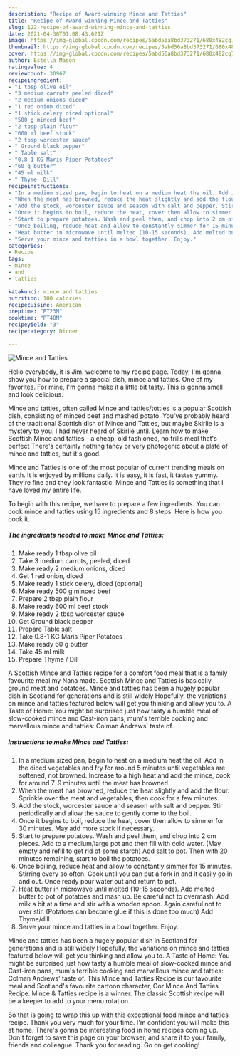 ```yaml
---
description: "Recipe of Award-winning Mince and Tatties"
title: "Recipe of Award-winning Mince and Tatties"
slug: 122-recipe-of-award-winning-mince-and-tatties
date: 2021-04-30T01:08:43.621Z
image: https://img-global.cpcdn.com/recipes/5abd56a8bd373271/680x482cq70/mince-and-tatties-recipe-main-photo.jpg
thumbnail: https://img-global.cpcdn.com/recipes/5abd56a8bd373271/680x482cq70/mince-and-tatties-recipe-main-photo.jpg
cover: https://img-global.cpcdn.com/recipes/5abd56a8bd373271/680x482cq70/mince-and-tatties-recipe-main-photo.jpg
author: Estella Mason
ratingvalue: 4
reviewcount: 30967
recipeingredient:
- "1 tbsp olive oil"
- "3 medium carrots peeled diced"
- "2 medium onions diced"
- "1 red onion diced"
- "1 stick celery diced optional"
- "500 g minced beef"
- "2 tbsp plain flour"
- "600 ml beef stock"
- "2 tbsp worcester sauce"
- " Ground black pepper"
- " Table salt"
- "0.8-1 KG Maris Piper Potatoes"
- "60 g butter"
- "45 ml milk"
- " Thyme  Dill"
recipeinstructions:
- "In a medium sized pan, begin to heat on a medium heat the oil. Add in the diced vegetables and fry for around 5 minutes until vegetables are softened, not browned. Increase to a high heat and add the mince, cook for around 7-9 minutes until the meat has browned."
- "When the meat has browned, reduce the heat slightly and add the flour. Sprinkle over the meat and vegetables, then cook for a few minutes."
- "Add the stock, worcester sauce and season with salt and pepper. Stir periodically and allow the sauce to gently come to the boil."
- "Once it begins to boil, reduce the heat, cover then allow to simmer for 30 minutes. May add more stock if necessary."
- "Start to prepare potatoes. Wash and peel them, and chop into 2 cm pieces. Add to a medium/large pot and then fill with cold water. (May empty and refill to get rid of some starch) Add salt to pot. Then with 20 minutes remaining, start to boil the potatoes."
- "Once boiling, reduce heat and allow to constantly simmer for 15 minutes. Stirring every so often. Cook until you can put a fork in and it easily go in and out. Once ready pour water out and return to pot."
- "Heat butter in microwave until melted (10-15 seconds). Add melted butter to pot of potatoes and mash up. Be careful not to overmash. Add milk a bit at a time and stir with a wooden spoon. Again careful not to over stir. (Potatoes can become glue if this is done too much) Add Thyme/dill."
- "Serve your mince and tatties in a bowl together. Enjoy."
categories:
- Recipe
tags:
- mince
- and
- tatties

katakunci: mince and tatties 
nutrition: 100 calories
recipecuisine: American
preptime: "PT23M"
cooktime: "PT48M"
recipeyield: "3"
recipecategory: Dinner

---
```



![Mince and Tatties](https://img-global.cpcdn.com/recipes/5abd56a8bd373271/680x482cq70/mince-and-tatties-recipe-main-photo.jpg)

Hello everybody, it is Jim, welcome to my recipe page. Today, I'm gonna show you how to prepare a special dish, mince and tatties. One of my favorites. For mine, I'm gonna make it a little bit tasty. This is gonna smell and look delicious.

Mince and tatties, often called Mince and tatties/totties is a popular Scottish dish, consisting of minced beef and mashed potato. You&#39;ve probably heard of the traditional Scottish dish of Mince and Tatties, but maybe Skirlie is a mystery to you. I had never heard of Skirlie until. Learn how to make Scottish Mince and tatties - a cheap, old fashioned, no frills meal that&#39;s perfect There&#39;s certainly nothing fancy or very photogenic about a plate of mince and tatties, but it&#39;s good.

Mince and Tatties is one of the most popular of current trending meals on earth. It is enjoyed by millions daily. It is easy, it is fast, it tastes yummy. They're fine and they look fantastic. Mince and Tatties is something that I have loved my entire life.


To begin with this recipe, we have to prepare a few ingredients. You can cook mince and tatties using 15 ingredients and 8 steps. Here is how you cook it.

<!--inarticleads1-->

##### The ingredients needed to make Mince and Tatties:

1. Make ready 1 tbsp olive oil
1. Take 3 medium carrots, peeled, diced
1. Make ready 2 medium onions, diced
1. Get 1 red onion, diced
1. Make ready 1 stick celery, diced (optional)
1. Make ready 500 g minced beef
1. Prepare 2 tbsp plain flour
1. Make ready 600 ml beef stock
1. Make ready 2 tbsp worcester sauce
1. Get  Ground black pepper
1. Prepare  Table salt
1. Take 0.8-1 KG Maris Piper Potatoes
1. Make ready 60 g butter
1. Take 45 ml milk
1. Prepare  Thyme / Dill


A Scottish Mince and Tatties recipe for a comfort food meal that is a family favourite meal my Nana made. Scottish Mince and Tatties is basically ground meat and potatoes. Mince and tatties has been a hugely popular dish in Scotland for generations and is still widely Hopefully, the variations on mince and tatties featured below will get you thinking and allow you to. A Taste of Home: You might be surprised just how tasty a humble meal of slow-cooked mince and Cast-iron pans, mum&#39;s terrible cooking and marvellous mince and tatties: Colman Andrews&#39; taste of. 

<!--inarticleads2-->

##### Instructions to make Mince and Tatties:

1. In a medium sized pan, begin to heat on a medium heat the oil. Add in the diced vegetables and fry for around 5 minutes until vegetables are softened, not browned. Increase to a high heat and add the mince, cook for around 7-9 minutes until the meat has browned.
1. When the meat has browned, reduce the heat slightly and add the flour. Sprinkle over the meat and vegetables, then cook for a few minutes.
1. Add the stock, worcester sauce and season with salt and pepper. Stir periodically and allow the sauce to gently come to the boil.
1. Once it begins to boil, reduce the heat, cover then allow to simmer for 30 minutes. May add more stock if necessary.
1. Start to prepare potatoes. Wash and peel them, and chop into 2 cm pieces. Add to a medium/large pot and then fill with cold water. (May empty and refill to get rid of some starch) Add salt to pot. Then with 20 minutes remaining, start to boil the potatoes.
1. Once boiling, reduce heat and allow to constantly simmer for 15 minutes. Stirring every so often. Cook until you can put a fork in and it easily go in and out. Once ready pour water out and return to pot.
1. Heat butter in microwave until melted (10-15 seconds). Add melted butter to pot of potatoes and mash up. Be careful not to overmash. Add milk a bit at a time and stir with a wooden spoon. Again careful not to over stir. (Potatoes can become glue if this is done too much) Add Thyme/dill.
1. Serve your mince and tatties in a bowl together. Enjoy.


Mince and tatties has been a hugely popular dish in Scotland for generations and is still widely Hopefully, the variations on mince and tatties featured below will get you thinking and allow you to. A Taste of Home: You might be surprised just how tasty a humble meal of slow-cooked mince and Cast-iron pans, mum&#39;s terrible cooking and marvellous mince and tatties: Colman Andrews&#39; taste of. This Mince and Tatties Recipe is our favourite meal and Scotland&#39;s favourite cartoon character, Oor Mince And Tatties Recipe. Mince &amp; Tatties recipe is a winner. The classic Scottish recipe will be a keeper to add to your menu rotation. 

So that is going to wrap this up with this exceptional food mince and tatties recipe. Thank you very much for your time. I'm confident you will make this at home. There's gonna be interesting food in home recipes coming up. Don't forget to save this page on your browser, and share it to your family, friends and colleague. Thank you for reading. Go on get cooking!
